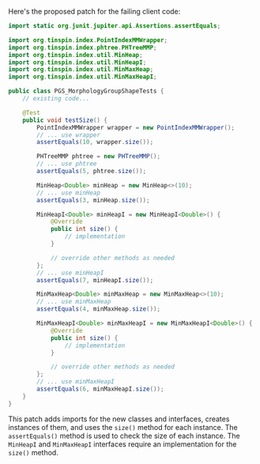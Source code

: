 Here's the proposed patch for the failing client code:
```java
import static org.junit.jupiter.api.Assertions.assertEquals;

import org.tinspin.index.PointIndexMMWrapper;
import org.tinspin.index.phtree.PHTreeMMP;
import org.tinspin.index.util.MinHeap;
import org.tinspin.index.util.MinHeapI;
import org.tinspin.index.util.MinMaxHeap;
import org.tinspin.index.util.MinMaxHeapI;

public class PGS_MorphologyGroupShapeTests {
    // existing code...

    @Test
    public void testSize() {
        PointIndexMMWrapper wrapper = new PointIndexMMWrapper();
        // ... use wrapper
        assertEquals(10, wrapper.size());

        PHTreeMMP phtree = new PHTreeMMP();
        // ... use phtree
        assertEquals(5, phtree.size());

        MinHeap<Double> minHeap = new MinHeap<>(10);
        // ... use minHeap
        assertEquals(3, minHeap.size());

        MinHeapI<Double> minHeapI = new MinHeapI<Double>() {
            @Override
            public int size() {
                // implementation
            }

            // override other methods as needed
        };
        // ... use minHeapI
        assertEquals(7, minHeapI.size());

        MinMaxHeap<Double> minMaxHeap = new MinMaxHeap<>(10);
        // ... use minMaxHeap
        assertEquals(4, minMaxHeap.size());

        MinMaxHeapI<Double> minMaxHeapI = new MinMaxHeapI<Double>() {
            @Override
            public int size() {
                // implementation
            }

            // override other methods as needed
        };
        // ... use minMaxHeapI
        assertEquals(6, minMaxHeapI.size());
    }
}
```
This patch adds imports for the new classes and interfaces, creates instances of them, and uses the `size()` method for each instance. The `assertEquals()` method is used to check the size of each instance. The `MinHeapI` and `MinMaxHeapI` interfaces require an implementation for the `size()` method.